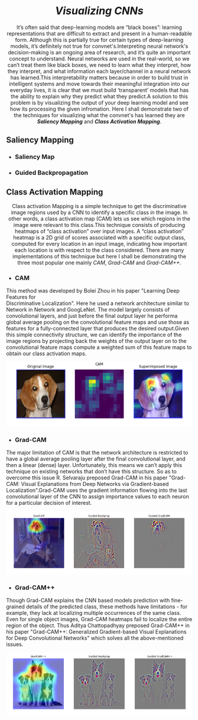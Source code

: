 # <div align='center'><i>Visualizing CNNs</i></dive>

<div align='center'>It’s often said that deep-learning models are “black boxes”: learning representations that are difficult to extract and present in a human-readable form. Although this is partially true for certain types of deep-learning models, it’s definitely not true for convnet's.Interpreting neural network's decision-making is an ongoing area of research, and it’s quite an important concept to understand. Neural networks are used in the real-world, so we can’t treat them like black boxes, we need to learn what they interpret, how they interpret, and what information each layer/channel in a neural network has learned.This interpretability matters because in order to build trust in intelligent systems and move towards their meaningful integration into our everyday lives, it is clear that we must build ‘transparent’ models that has the ability to explain why they predict what they predict.A solution to this problem is by visualizing the output of your deep learning model and see how its processing the given infromation. Here I shall demonstrate two of the techniques for visualizing what the convnet's has learned they are <b><i>Saliency Mapping</i></b> and <b><i>Class Activation Mapping</i></b>.</div>

## Saliency Mapping
- ### Saliency Map
- ### Guided Backpropagation

## Class Activation Mapping
<div align='center'>Class activation Mapping is a simple technique to get the discriminative image regions used by a CNN to identify a specific class in the image. In other words, a class activation map (CAM) lets us see which regions in the image were relevant to this class.This technique consists of producing heatmaps of “class activation” over input images. A “class activation” heatmap is a 2D grid of scores associated with a specific output class, computed for every location in an input image, indicating how important each location is with respect to the class considered. There are many implementations of this technique but here I shall be demonstrating the three most popular one mainly <i>CAM</i>, <i>Grad-CAM</i> and <i>Grad-CAM++</i>. </div>

- ### CAM
This method was developed by Bolei Zhou in his paper "Learning Deep Features for  
Discriminative Localization". Here he used a network architecture similar to Network in Network and GoogLeNet. The model largely consists of convolutional layers, and just before the final output layer he performa global average pooling on the convolutional feature maps and use those as features for a fully-connected layer that produces the desired output.Given this simple connectivity structure, we can identify the importance of the image regions by projecting back the weights of the output layer on to the convolutional feature maps compute a weighted sum of this feature maps to obtain our class activation maps.

<p align='center'><img src=./Files/CAM.png></p>

- ### Grad-CAM
The major limitation of CAM is that the network architecture is restricted to have a global average pooling layer after the final convolutional layer, and then a linear (dense) layer. Unfortunately, this means we can’t apply this technique on existing networks that don’t have this structure. So as to overcome this issue R. Selvaraju preposed Grad-CAM in his paper "Grad-CAM: Visual Explanations from Deep Networks via Gradient-based Localization".Grad-CAM uses the gradient information flowing into the last convolutional layer of the CNN to assign importance values to each neuron for a particular decision of interest.
<p align='center'><img src=./Files/Grad-CAM.png></p>
        

- ### Grad-CAM++
Though Grad-CAM explains the CNN based models prediction with fine-grained details of the predicted class, these methods have limitations - for example, they lack at localizing multiple occurrences of the same class. Even for single object images, Grad-CAM heatmaps fail to localize the entire region of the object. Thus Aditya Chattopadhyay preposed Grad-CAM++ in his paper "Grad-CAM++: Generalized Gradient-based Visual Explanations for Deep Convolutional Networks" which solves all the above-mentioned issues.

<p align='center'><img src=./Files/Grad-CAM++.png></p>

  